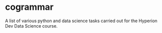 # cogrammar
A list of various python and data science tasks carried out for the Hyperion Dev Data Science course.
